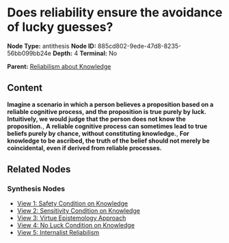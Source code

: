 # Does reliability ensure the avoidance of lucky guesses?

**Node Type:** antithesis
**Node ID:** 885cd802-9ede-47d8-8235-56bb099bb24e
**Depth:** 4
**Terminal:** No

**Parent:** [Reliabilism about Knowledge](reliabilism-about-knowledge-synthesis-c27ff06b-bf24-465d-844c-754d2e8373a5.md)

## Content

**Imagine a scenario in which a person believes a proposition based on a reliable cognitive process, and the proposition is true purely by luck. Intuitively, we would judge that the person does not know the proposition.**, **A reliable cognitive process can sometimes lead to true beliefs purely by chance, without constituting knowledge.**, **For knowledge to be ascribed, the truth of the belief should not merely be coincidental, even if derived from reliable processes.**

## Related Nodes

### Synthesis Nodes

- [View 1: Safety Condition on Knowledge](view-1-safety-condition-on-knowledge-synthesis-abc8427b-f26f-455a-8f5a-1337f2db6aa0.md)
- [View 2: Sensitivity Condition on Knowledge](view-2-sensitivity-condition-on-knowledge-synthesis-2a3750ff-96f3-40a0-b28d-72d03fc71ca2.md)
- [View 3: Virtue Epistemology Approach](view-3-virtue-epistemology-approach-synthesis-71cdfd81-e147-4dc2-9469-0c856302cc7f.md)
- [View 4: No Luck Condition on Knowledge](view-4-no-luck-condition-on-knowledge-synthesis-ffc9c2c5-a2ab-439e-8bb6-25a7c46d7d15.md)
- [View 5: Internalist Reliabilism](view-5-internalist-reliabilism-synthesis-28d84120-6ac6-45fc-a41b-3da27a2e419a.md)
